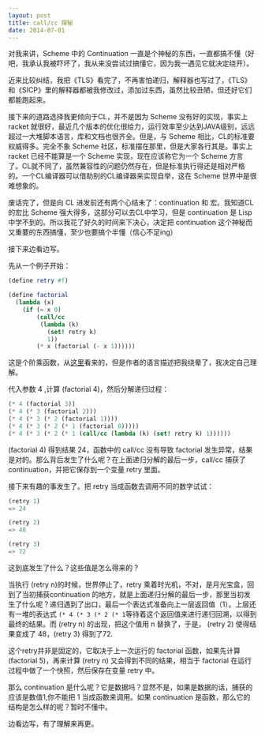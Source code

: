 ```yaml
---
layout: post
title: call/cc 探秘
date: 2014-07-01
---
```


对我来讲，Scheme 中的 Continuation 一直是个神秘的东西，一直都搞不懂（好吧，我承认我被吓坏了，我从来没尝试过搞懂它，因为我一遇见它就决定绕开）。

近来比较纠结，我把《TLS》看完了，不再害怕递归，解释器也写过了，《TLS》和《SICP》里的解释器都被我修改过，添加过东西，虽然比较丑陋，但还好它们都能跑起来。

接下来的道路选择我更倾向于CL，并不是因为 Scheme 没有好的实现，事实上 racket 就很好，最近几个版本的优化很给力，运行效率至少达到JAVA级别，远远超过一大堆脚本语言，库和文档也很齐全。但是，与 Scheme 相比，CL的标准要权威得多。完全不象 Scheme 社区，标准摆在那里，但是大家各行其是。事实上 racket 已经不能算是一个 Scheme 实现，现在应该称它为一个 Scheme 方言了。CL就不同了，虽然兼容性的问题仍然存在，但是标准执行得还是相对严格的。一个CL编译器可以借助别的CL编译器来实现自举，这在 Scheme 世界中是很难想象的。

废话完了，但是向 CL 进发前还有两个心结未了：continuation 和 宏。我知道CL的宏比 Scheme 强大得多，这部分可以去CL中学习，但是 continuation 是 Lisp 中学不到的。所以我花了好久的时间来下决心，决定把 continuation 这个神秘而又重要的东西搞懂，至少也要搞个半懂（信心不足ing）

接下来边看边写。

先从一个例子开始：

```scheme
(define retry #f)

(define factorial
  (lambda (x)
    (if (= x 0)
        (call/cc
         (lambda (k)
           (set! retry k)
           1))
        (* x (factorial (- x 1))))))
```

这是个阶乘函数，从[这里](http://blog.chinaunix.net/uid-7471615-id-3203533.html)看来的，但是作者的语言描述把我绕晕了，我决定自己理解。

代入参数 4 ,计算 (factorial 4)，然后分解递归过程：

```scheme
(* 4 (factorial 3))
(* 4 (* 3 (factorial 2)))
(* 4 (* 3 (* 2 (factorial 1))))
(* 4 (* 3 (* 2 (* 1 (factorial 0)))))
(* 4 (* 3 (* 2 (* 1 (call/cc (lambda (k) (set! retry k) 1))))))
```

(factorial 4) 得到结果 24，函数中的 call/cc 没有导致 factorial 发生异常，结果是对的。那么背后发生了什么呢？在上面递归分解的最后一步，call/cc 捕获了 continuation，并把它保存到一个变量 retry 里面。

接下来有趣的事发生了。把 retry 当成函数去调用不同的数字试试：

```scheme
(retry 1)
=> 24

(retry 2)
=> 48

(retry 3)
=> 72
```

这到底发生了什么？这些值是怎么得来的？

当执行 (retry n)的时候，世界停止了，retry 乘着时光机，不对，是月光宝盒，回到了当初捕获continuation 的地方，就是上面递归分解的最后一步，那里当初发生了什么呢？递归遇到了出口，最后一个表达式准备向上一层返回值（1）。上层还有一堆的表达式 `(* 4 (* 3 (* 2 (* 1`等待着这个返回值来进行递归回溯，以得到最终的结果。而 (retry n) 的出现，把这个值用 n 替换了，于是， (retry 2) 使得结果变成了 48，(retry 3) 得到了72.

这个retry并非是固定的，它取决于上一次运行的 factorial 函数，如果先计算 (factorial 5)，再来计算 (retry n) 又会得到不同的结果，相当于 factorial 在运行过程中做了一个快照，然后保存在变量 retry 中。

那么 continuation 是什么呢？它是数据吗？显然不是，如果是数据的话，捕获的应该是数值1,你不能把 1 当成函数来调用。如果 continuation 是函数，那么它的结构是怎么样的呢？暂时不懂中。

边看边写，有了理解来再更。